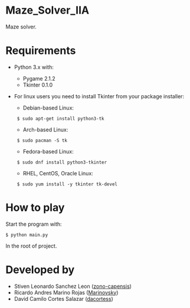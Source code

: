# Maze_Solver_IIA

Maze solver.

# Requirements
  - Python 3.x with:
    - Pygame 2.1.2
    - Tkinter 0.1.0

  - For linux users you need to install Tkinter from your package installer:

    - Debian-based Linux:
    ```console
     $ sudo apt-get install python3-tk
    ```
    - Arch-based Linux:
    ```console
     $ sudo pacman -S tk
    ```
    - Fedora-based Linux:
    ```console
     $ sudo dnf install python3-tkinter
    ```
    - RHEL, CentOS, Oracle Linux:
    ```console
     $ sudo yum install -y tkinter tk-devel
    ```

# How to play

Start the program with:

```console
$ python main.py
```
In the root of project.

# Developed by
  - Stiven Leonardo Sanchez Leon ([zono-capensis](https://github.com/zono-capensis))
  - Ricardo Andres Marino Rojas ([Marinovsky](https://github.com/Marinovsky))
  - David Camilo Cortes Salazar ([dacortess](https://github.com/dacortess))
